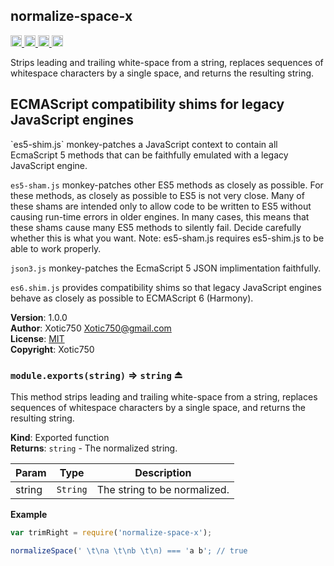 <a name="module_normalize-space-x"></a>

## normalize-space-x
<a href="https://travis-ci.org/Xotic750/normalize-space-x"
title="Travis status">
<img
src="https://travis-ci.org/Xotic750/normalize-space-x.svg?branch=master"
alt="Travis status" height="18">
</a>
<a href="https://david-dm.org/Xotic750/normalize-space-x"
title="Dependency status">
<img src="https://david-dm.org/Xotic750/normalize-space-x.svg"
alt="Dependency status" height="18"/>
</a>
<a
href="https://david-dm.org/Xotic750/normalize-space-x#info=devDependencies"
title="devDependency status">
<img src="https://david-dm.org/Xotic750/normalize-space-x/dev-status.svg"
alt="devDependency status" height="18"/>
</a>
<a href="https://badge.fury.io/js/normalize-space-x" title="npm version">
<img src="https://badge.fury.io/js/normalize-space-x.svg"
alt="npm version" height="18">
</a>

Strips leading and trailing white-space from a string, replaces sequences of
whitespace characters by a single space, and returns the resulting string.

<h2>ECMAScript compatibility shims for legacy JavaScript engines</h2>
`es5-shim.js` monkey-patches a JavaScript context to contain all EcmaScript 5
methods that can be faithfully emulated with a legacy JavaScript engine.

`es5-sham.js` monkey-patches other ES5 methods as closely as possible.
For these methods, as closely as possible to ES5 is not very close.
Many of these shams are intended only to allow code to be written to ES5
without causing run-time errors in older engines. In many cases,
this means that these shams cause many ES5 methods to silently fail.
Decide carefully whether this is what you want. Note: es5-sham.js requires
es5-shim.js to be able to work properly.

`json3.js` monkey-patches the EcmaScript 5 JSON implimentation faithfully.

`es6.shim.js` provides compatibility shims so that legacy JavaScript engines
behave as closely as possible to ECMAScript 6 (Harmony).

**Version**: 1.0.0  
**Author**: Xotic750 <Xotic750@gmail.com>  
**License**: [MIT](&lt;https://opensource.org/licenses/MIT&gt;)  
**Copyright**: Xotic750  
<a name="exp_module_normalize-space-x--module.exports"></a>

### `module.exports(string)` ⇒ <code>string</code> ⏏
This method strips leading and trailing white-space from a string,
replaces sequences of whitespace characters by a single space,
and returns the resulting string.

**Kind**: Exported function  
**Returns**: <code>string</code> - The normalized string.  

| Param | Type | Description |
| --- | --- | --- |
| string | <code>String</code> | The string to be normalized. |

**Example**  
```js
var trimRight = require('normalize-space-x');

normalizeSpace(' \t\na \t\nb \t\n) === 'a b'; // true
```
